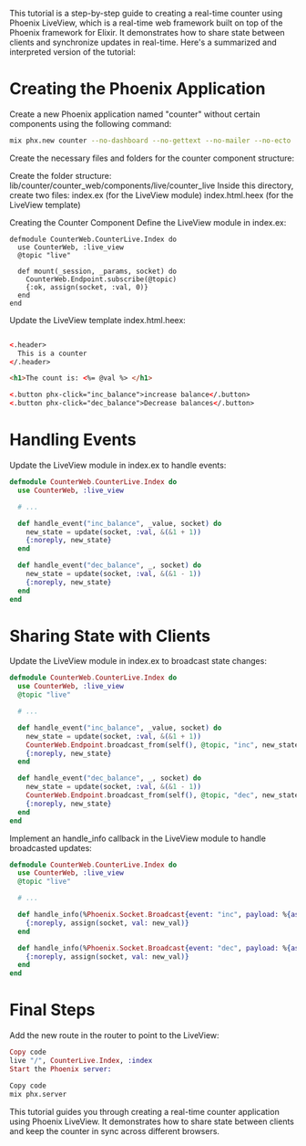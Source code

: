 This tutorial is a step-by-step guide to creating a real-time counter using Phoenix LiveView, which is a real-time web framework built on top of the Phoenix framework for Elixir. It demonstrates how to share state between clients and synchronize updates in real-time. Here's a summarized and interpreted version of the tutorial:

# Creating the Phoenix Application
Create a new Phoenix application named "counter" without certain components using the following command:

```sh
mix phx.new counter --no-dashboard --no-gettext --no-mailer --no-ecto
```

Create the necessary files and folders for the counter component structure:

Create the folder structure: lib/counter/counter_web/components/live/counter_live
Inside this directory, create two files:
index.ex (for the LiveView module)
index.html.heex (for the LiveView template)

Creating the Counter Component
Define the LiveView module in index.ex:

```Sh
defmodule CounterWeb.CounterLive.Index do
  use CounterWeb, :live_view
  @topic "live"

  def mount(_session, _params, socket) do
    CounterWeb.Endpoint.subscribe(@topic)
    {:ok, assign(socket, :val, 0)}
  end
end
```

Update the LiveView template index.html.heex:

```html

<.header>
  This is a counter
</.header>

<h1>The count is: <%= @val %> </h1>

<.button phx-click="inc_balance">increase balance</.button>
<.button phx-click="dec_balance">Decrease balances</.button>
```

# Handling Events
Update the LiveView module in index.ex to handle events:

```elixir
defmodule CounterWeb.CounterLive.Index do
  use CounterWeb, :live_view

  # ...

  def handle_event("inc_balance", _value, socket) do
    new_state = update(socket, :val, &(&1 + 1))
    {:noreply, new_state}
  end

  def handle_event("dec_balance", _, socket) do
    new_state = update(socket, :val, &(&1 - 1))
    {:noreply, new_state}
  end
end
```

# Sharing State with Clients
Update the LiveView module in index.ex to broadcast state changes:

```elixir
defmodule CounterWeb.CounterLive.Index do
  use CounterWeb, :live_view
  @topic "live"

  # ...

  def handle_event("inc_balance", _value, socket) do
    new_state = update(socket, :val, &(&1 + 1))
    CounterWeb.Endpoint.broadcast_from(self(), @topic, "inc", new_state.assigns)
    {:noreply, new_state}
  end

  def handle_event("dec_balance", _, socket) do
    new_state = update(socket, :val, &(&1 - 1))
    CounterWeb.Endpoint.broadcast_from(self(), @topic, "dec", new_state.assigns)
    {:noreply, new_state}
  end
end
```

Implement an handle_info callback in the LiveView module to handle broadcasted updates:

```elixir
defmodule CounterWeb.CounterLive.Index do
  use CounterWeb, :live_view
  @topic "live"

  # ...

  def handle_info(%Phoenix.Socket.Broadcast{event: "inc", payload: %{assigns: %{val: new_val}}}, socket) do
    {:noreply, assign(socket, val: new_val)}
  end

  def handle_info(%Phoenix.Socket.Broadcast{event: "dec", payload: %{assigns: %{val: new_val}}}, socket) do
    {:noreply, assign(socket, val: new_val)}
  end
end
```

# Final Steps
Add the new route in the router to point to the LiveView:

```elixir
Copy code
live "/", CounterLive.Index, :index
Start the Phoenix server:
```
```sh
Copy code
mix phx.server
```

This tutorial guides you through creating a real-time counter application using Phoenix LiveView. It demonstrates how to share state between clients and keep the counter in sync across different browsers.